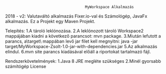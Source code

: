 

                                        MyWorkspace Alkalmazás
                                        
2018 - v2:
Valutaváltó alkalmazás Fixer.io-val és Számológép, JavaFx alkalmazás.
Ez a Projekt egy Maven Projekt.

Telepítés:
1.A tároló leklónozása.
2.A leklónozott tároló Workspace2 mappájában kiadni a következő parancsot: mvn package.
3.Miután lefutott a parancs, a\target\ mappában levő jar filet kell megnyitni:
  java -jar target/MyWorkspace-Zsolt-1.0-jar-with-dependencies.jar
5.Az alkalmazás elindul.
6.mvn site parancs kiadásával előáll a riportokat tartalmazó fájl.

Rendszerkövetelmények:
1.Java 8 JRE megléte szükséges
2.Minél gyorsabb számítógép License

